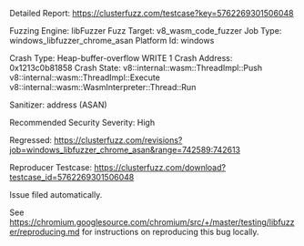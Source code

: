 Detailed Report: https://clusterfuzz.com/testcase?key=5762269301506048

Fuzzing Engine: libFuzzer
Fuzz Target: v8_wasm_code_fuzzer
Job Type: windows_libfuzzer_chrome_asan
Platform Id: windows

Crash Type: Heap-buffer-overflow WRITE 1
Crash Address: 0x1213c0b81858
Crash State:
  v8::internal::wasm::ThreadImpl::Push
  v8::internal::wasm::ThreadImpl::Execute
  v8::internal::wasm::WasmInterpreter::Thread::Run
  
Sanitizer: address (ASAN)

Recommended Security Severity: High

Regressed: https://clusterfuzz.com/revisions?job=windows_libfuzzer_chrome_asan&range=742589:742613

Reproducer Testcase: https://clusterfuzz.com/download?testcase_id=5762269301506048

Issue filed automatically.

See https://chromium.googlesource.com/chromium/src/+/master/testing/libfuzzer/reproducing.md for instructions on reproducing this bug locally.